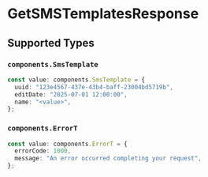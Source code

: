 # GetSMSTemplatesResponse


## Supported Types

### `components.SmsTemplate`

```typescript
const value: components.SmsTemplate = {
  uuid: "123e4567-437e-43b4-baff-23004bd5719b",
  editDate: "2025-07-01 12:00:00",
  name: "<value>",
};
```

### `components.ErrorT`

```typescript
const value: components.ErrorT = {
  errorCode: 1000,
  message: "An error occurred completing your request",
};
```


